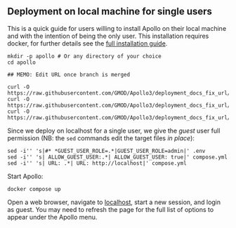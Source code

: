 ## Deployment on local machine for single users

This is a quick guide for users willing to install Apollo on their local
machine and with the intention of being the only user. This installation
requires docker, for further details see the [full installation
guide](deployment.md).

```
mkdir -p apollo # Or any directory of your choice
cd apollo

## MEMO: Edit URL once branch is merged

curl -O https://raw.githubusercontent.com/GMOD/Apollo3/deployment_docs_fix_url/docs/deployment/compose.yml
curl -O https://raw.githubusercontent.com/GMOD/Apollo3/deployment_docs_fix_url/docs/deployment/Dockerfile
curl -O https://raw.githubusercontent.com/GMOD/Apollo3/deployment_docs_fix_url/docs/deployment/.env
```

Since we deploy on localhost for a single user, we give the *guest* user full
permission (NB: the `sed` commands edit the target files *in place*):

```
sed -i'' 's|#* *GUEST_USER_ROLE=.*|GUEST_USER_ROLE=admin|' .env
sed -i'' 's| ALLOW_GUEST_USER:.*| ALLOW_GUEST_USER: true|' compose.yml
sed -i'' 's| URL: .*| URL: http://localhost|' compose.yml
```

Start Apollo:

```
docker compose up
```

Open a web browser, navigate to [localhost](http://localhost), start a new
session, and login as guest. You may need to refresh the page for the full list
of options to appear under the Apollo menu.
